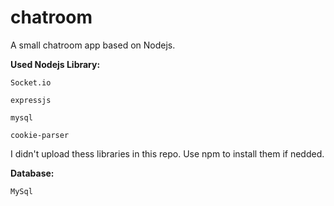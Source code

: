 # chatroom
A small chatroom app based on Nodejs.

**Used Nodejs Library:**

    Socket.io

    expressjs

    mysql
    
    cookie-parser
    
I didn't upload thess libraries in this repo. Use npm to install them if nedded.

**Database:**

    MySql
